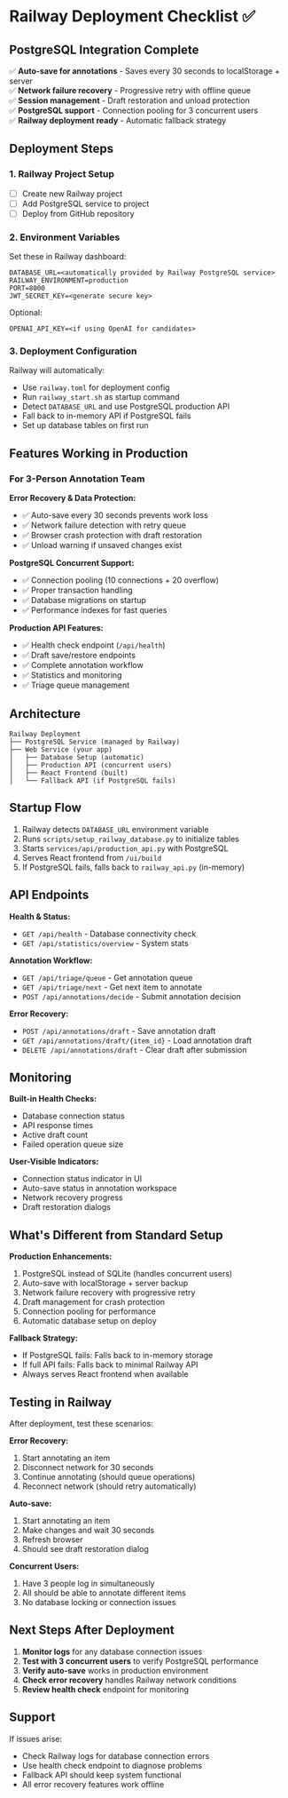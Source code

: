 # Railway Deployment Checklist ✅

## PostgreSQL Integration Complete

✅ **Auto-save for annotations** - Saves every 30 seconds to localStorage + server  
✅ **Network failure recovery** - Progressive retry with offline queue  
✅ **Session management** - Draft restoration and unload protection  
✅ **PostgreSQL support** - Connection pooling for 3 concurrent users  
✅ **Railway deployment ready** - Automatic fallback strategy  

## Deployment Steps

### 1. Railway Project Setup
- [ ] Create new Railway project
- [ ] Add PostgreSQL service to project
- [ ] Deploy from GitHub repository

### 2. Environment Variables
Set these in Railway dashboard:
```
DATABASE_URL=<automatically provided by Railway PostgreSQL service>
RAILWAY_ENVIRONMENT=production
PORT=8000
JWT_SECRET_KEY=<generate secure key>
```

Optional:
```
OPENAI_API_KEY=<if using OpenAI for candidates>
```

### 3. Deployment Configuration
Railway will automatically:
- Use `railway.toml` for deployment config
- Run `railway_start.sh` as startup command
- Detect `DATABASE_URL` and use PostgreSQL production API
- Fall back to in-memory API if PostgreSQL fails
- Set up database tables on first run

## Features Working in Production

### For 3-Person Annotation Team

**Error Recovery & Data Protection:**
- ✅ Auto-save every 30 seconds prevents work loss
- ✅ Network failure detection with retry queue
- ✅ Browser crash protection with draft restoration
- ✅ Unload warning if unsaved changes exist

**PostgreSQL Concurrent Support:**
- ✅ Connection pooling (10 connections + 20 overflow)
- ✅ Proper transaction handling
- ✅ Database migrations on startup
- ✅ Performance indexes for fast queries

**Production API Features:**
- ✅ Health check endpoint (`/api/health`)
- ✅ Draft save/restore endpoints
- ✅ Complete annotation workflow
- ✅ Statistics and monitoring
- ✅ Triage queue management

## Architecture

```
Railway Deployment
├── PostgreSQL Service (managed by Railway)
├── Web Service (your app)
│   ├── Database Setup (automatic)
│   ├── Production API (concurrent users)
│   ├── React Frontend (built)
│   └── Fallback API (if PostgreSQL fails)
```

## Startup Flow

1. Railway detects `DATABASE_URL` environment variable
2. Runs `scripts/setup_railway_database.py` to initialize tables
3. Starts `services/api/production_api.py` with PostgreSQL
4. Serves React frontend from `/ui/build`
5. If PostgreSQL fails, falls back to `railway_api.py` (in-memory)

## API Endpoints

**Health & Status:**
- `GET /api/health` - Database connectivity check
- `GET /api/statistics/overview` - System stats

**Annotation Workflow:**
- `GET /api/triage/queue` - Get annotation queue
- `GET /api/triage/next` - Get next item to annotate
- `POST /api/annotations/decide` - Submit annotation decision

**Error Recovery:**
- `POST /api/annotations/draft` - Save annotation draft
- `GET /api/annotations/draft/{item_id}` - Load annotation draft
- `DELETE /api/annotations/draft` - Clear draft after submission

## Monitoring

**Built-in Health Checks:**
- Database connection status
- API response times
- Active draft count
- Failed operation queue size

**User-Visible Indicators:**
- Connection status indicator in UI
- Auto-save status in annotation workspace
- Network recovery progress
- Draft restoration dialogs

## What's Different from Standard Setup

**Production Enhancements:**
1. PostgreSQL instead of SQLite (handles concurrent users)
2. Auto-save with localStorage + server backup
3. Network failure recovery with progressive retry
4. Draft management for crash protection
5. Connection pooling for performance
6. Automatic database setup on deploy

**Fallback Strategy:**
- If PostgreSQL fails: Falls back to in-memory storage
- If full API fails: Falls back to minimal Railway API
- Always serves React frontend when available

## Testing in Railway

After deployment, test these scenarios:

**Error Recovery:**
1. Start annotating an item
2. Disconnect network for 30 seconds  
3. Continue annotating (should queue operations)
4. Reconnect network (should retry automatically)

**Auto-save:**
1. Start annotating an item
2. Make changes and wait 30 seconds
3. Refresh browser
4. Should see draft restoration dialog

**Concurrent Users:**
1. Have 3 people log in simultaneously
2. All should be able to annotate different items
3. No database locking or connection issues

## Next Steps After Deployment

1. **Monitor logs** for any database connection issues
2. **Test with 3 concurrent users** to verify PostgreSQL performance  
3. **Verify auto-save** works in production environment
4. **Check error recovery** handles Railway network conditions
5. **Review health check** endpoint for monitoring

## Support

If issues arise:
- Check Railway logs for database connection errors
- Use health check endpoint to diagnose problems
- Fallback API should keep system functional
- All error recovery features work offline